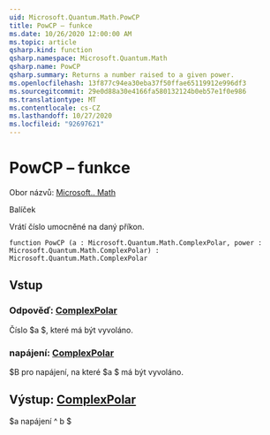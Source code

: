 ```yaml
---
uid: Microsoft.Quantum.Math.PowCP
title: PowCP – funkce
ms.date: 10/26/2020 12:00:00 AM
ms.topic: article
qsharp.kind: function
qsharp.namespace: Microsoft.Quantum.Math
qsharp.name: PowCP
qsharp.summary: Returns a number raised to a given power.
ms.openlocfilehash: 13f877c94ea30eba37f50ffae65119912e996df3
ms.sourcegitcommit: 29e0d88a30e4166fa580132124b0eb57e1f0e986
ms.translationtype: MT
ms.contentlocale: cs-CZ
ms.lasthandoff: 10/27/2020
ms.locfileid: "92697621"
---
```

# <a name="powcp-function"></a>PowCP – funkce

Obor názvů: [Microsoft.. Math](xref:Microsoft.Quantum.Math)

Balíček [](https://nuget.org/packages/)


Vrátí číslo umocněné na daný příkon.

```qsharp
function PowCP (a : Microsoft.Quantum.Math.ComplexPolar, power : Microsoft.Quantum.Math.ComplexPolar) : Microsoft.Quantum.Math.ComplexPolar
```


## <a name="input"></a>Vstup

### <a name="a--complexpolar"></a>Odpověď: [ComplexPolar](xref:Microsoft.Quantum.Math.ComplexPolar)

Číslo $a $, které má být vyvoláno.


### <a name="power--complexpolar"></a>napájení: [ComplexPolar](xref:Microsoft.Quantum.Math.ComplexPolar)

$B pro napájení, na které $a $ má být vyvoláno.



## <a name="output--complexpolar"></a>Výstup: [ComplexPolar](xref:Microsoft.Quantum.Math.ComplexPolar)

$a napájení ^ b $